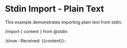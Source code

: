 # Stdin Import - Plain Text

This example demonstrates importing plain text from stdin.

/import { content } from @stdin

/show ::Received: {{content}}::